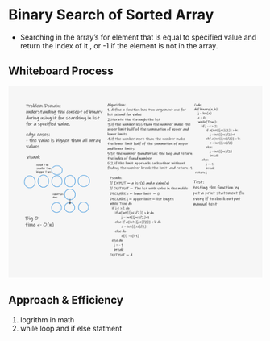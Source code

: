 # Binary Search of Sorted Array
* Searching in the array’s for element that is equal to specified value and return the index of it , or -1 if the element is not in the array.
## Whiteboard Process
![binary](python/code_challenges/BinarySearch/binary_search_challenge.png)

## Approach & Efficiency
1. logrithm in math 
2. while loop and if else statment 